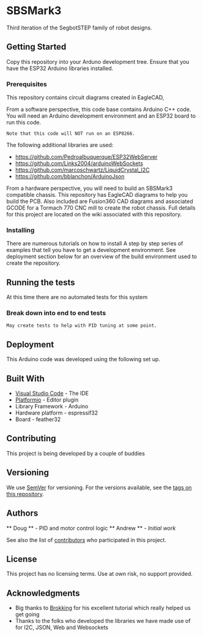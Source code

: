 # SBSMark3
Third iteration of the SegbotSTEP family of robot designs. 

## Getting Started

Copy this repository into your Arduno development tree. Ensure that you have the ESP32
Arduino libraries installed.

### Prerequisites

This repository contains circuit diagrams created in EagleCAD,  

From a software perspective, this code base contains Arduino C++ code. You will need
an Arduino development environment and an ESP32 board to run this code. 

```
Note that this code will NOT run on an ESP8266. 
```

The following additional libraries are used:
* https://github.com/Pedroalbuquerque/ESP32WebServer
* https://github.com/Links2004/arduinoWebSockets
* https://github.com/marcoschwartz/LiquidCrystal_I2C
* https://github.com/bblanchon/ArduinoJson

From a hardware perspective, you will need to build an SBSMark3 compatible chassis. This
repository has EagleCAD diagrams to help you build the PCB. Also included are Fusion360 
CAD diagrams and associated GCODE for a Tormach 770 CNC mill to create the robot chassis. 
Full details for this project are located on the wiki associated with this repository.


### Installing

There are numerous tutorials on how to install A step by step series of examples that tell 
you have to get a development environment. See deployment section below for an overview
of the build environment used to create the repository. 


## Running the tests

At this time there are no automated tests for this system

### Break down into end to end tests

```
May create tests to help with PID tuning at some point.

```

## Deployment

This Arduino code was developed using the following set up.

## Built With

* [Visual Studio Code](https://code.visualstudio.com/) - The IDE
* [Platformio](https://platformio.org/) - Editor plugin
* Library Framework - Arduino
* Hardware platform - espressif32
* Board - feather32 

## Contributing

This project is being developed by a couple of buddies 

## Versioning

We use [SemVer](http://semver.org/) for versioning. For the versions available, see the [tags on this repository](https://github.com/va3wam/SBSMark3/branches/all). 

## Authors

** Doug ** - PID and motor control logic
** Andrew ** - *Initial work* 

See also the list of [contributors](https://github.com/va3wam/SBSMark3/graphs/contributors) who participated in this project.

## License

This project has no licensing terms. Use at own risk, no support provided. 

## Acknowledgments

* Big thanks to [Brokking](http://www.brokking.net/yabr_main.html) for his excellent tutorial which really helped us get going
* Thanks to the folks who developed the libraries we have made use of for I2C, JSON, Web and Websockets

